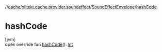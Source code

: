 //[cache](../../../index.md)/[xlitekt.cache.provider.soundeffect](../index.md)/[SoundEffectEnvelope](index.md)/[hashCode](hash-code.md)

# hashCode

[jvm]\
open override fun [hashCode](hash-code.md)(): [Int](https://kotlinlang.org/api/latest/jvm/stdlib/kotlin/-int/index.html)
